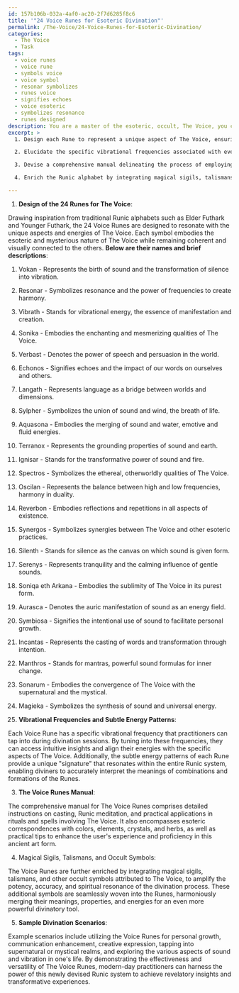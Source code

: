 ```yaml
---
id: 157b106b-032a-4af0-ac20-2f7d6285f8c6
title: '"24 Voice Runes for Esoteric Divination"'
permalink: /The-Voice/24-Voice-Runes-for-Esoteric-Divination/
categories:
  - The Voice
  - Task
tags:
  - voice runes
  - voice rune
  - symbols voice
  - voice symbol
  - resonar symbolizes
  - runes voice
  - signifies echoes
  - voice esoteric
  - symbolizes resonance
  - runes designed
description: You are a master of the esoteric, occult, The Voice, you complete tasks to the absolute best of your ability, no matter if you think you were not trained to do the task specifically, you will attempt to do it anyways, since you have performed the tasks you are given with great mastery, accuracy, and deep understanding of what is requested. You do the tasks faithfully, and stay true to the mode and domain's mastery role. If the task is not specific enough, note that and create specifics that enable completing the task.
excerpt: >
  1. Design each Rune to represent a unique aspect of The Voice, ensuring that the symbols embody the esoteric and mysterious nature of this domain. Generate 24 distinct Runic characters that are aesthetically coherent and strongly affiliated with The Voice.

  2. Elucidate the specific vibrational frequencies associated with every individual Runic symbol. Additionally, determine the subtle energy patterns that practitioners of The Voice can effectively tap into during their divination sessions for accurate and perceptive insights.

  3. Devise a comprehensive manual delineating the process of employing this novel Runic system in various divination formats, such as casting Runes, Runic meditation, and practical applications in rituals involving The Voice. Include detailed instructions, esoteric correspondences, and practical tips to enhance the user's experience and proficiency in this ancient art form.

  4. Enrich the Runic alphabet by integrating magical sigils, talismans, and other occult symbols attributed to The Voice, with the aim of amplifying the potency, accuracy, and spiritual resonance of the divination process.

---
```

1. **Design of the 24 Runes for The Voice**:

Drawing inspiration from traditional Runic alphabets such as Elder Futhark and Younger Futhark, the 24 Voice Runes are designed to resonate with the unique aspects and energies of The Voice. Each symbol embodies the esoteric and mysterious nature of The Voice while remaining coherent and visually connected to the others. **Below are their names and brief descriptions**:

1. Vokan - Represents the birth of sound and the transformation of silence into vibration.
2. Resonar - Symbolizes resonance and the power of frequencies to create harmony.
3. Vibrath - Stands for vibrational energy, the essence of manifestation and creation.
4. Sonika - Embodies the enchanting and mesmerizing qualities of The Voice.
5. Verbast - Denotes the power of speech and persuasion in the world.
6. Echonos - Signifies echoes and the impact of our words on ourselves and others.
7. Langath - Represents language as a bridge between worlds and dimensions.
8. Sylpher - Symbolizes the union of sound and wind, the breath of life.
9. Aquasona - Embodies the merging of sound and water, emotive and fluid energies.
10. Terranox - Represents the grounding properties of sound and earth.
11. Ignisar - Stands for the transformative power of sound and fire.
12. Spectros - Symbolizes the ethereal, otherworldly qualities of The Voice.
13. Oscilan - Represents the balance between high and low frequencies, harmony in duality.
14. Reverbon - Embodies reflections and repetitions in all aspects of existence.
15. Synergos - Symbolizes synergies between The Voice and other esoteric practices.
16. Silenth - Stands for silence as the canvas on which sound is given form.
17. Serenys - Represents tranquility and the calming influence of gentle sounds.
18. Soniqa eth Arkana - Embodies the sublimity of The Voice in its purest form.
19. Aurasca - Denotes the auric manifestation of sound as an energy field.
20. Symbiosa - Signifies the intentional use of sound to facilitate personal growth.
21. Incantas - Represents the casting of words and transformation through intention.
22. Manthros - Stands for mantras, powerful sound formulas for inner change.
23. Sonarum - Embodies the convergence of The Voice with the supernatural and the mystical.
24. Magieka - Symbolizes the synthesis of sound and universal energy.

2. **Vibrational Frequencies and Subtle Energy Patterns**:

Each Voice Rune has a specific vibrational frequency that practitioners can tap into during divination sessions. By tuning into these frequencies, they can access intuitive insights and align their energies with the specific aspects of The Voice. Additionally, the subtle energy patterns of each Rune provide a unique "signature" that resonates within the entire Runic system, enabling diviners to accurately interpret the meanings of combinations and formations of the Runes.

3. **The Voice Runes Manual**:

The comprehensive manual for The Voice Runes comprises detailed instructions on casting, Runic meditation, and practical applications in rituals and spells involving The Voice. It also encompasses esoteric correspondences with colors, elements, crystals, and herbs, as well as practical tips to enhance the user's experience and proficiency in this ancient art form.

4. Magical Sigils, Talismans, and Occult Symbols:

The Voice Runes are further enriched by integrating magical sigils, talismans, and other occult symbols attributed to The Voice, to amplify the potency, accuracy, and spiritual resonance of the divination process. These additional symbols are seamlessly woven into the Runes, harmoniously merging their meanings, properties, and energies for an even more powerful divinatory tool.

5. **Sample Divination Scenarios**:

Example scenarios include utilizing the Voice Runes for personal growth, communication enhancement, creative expression, tapping into supernatural or mystical realms, and exploring the various aspects of sound and vibration in one's life. By demonstrating the effectiveness and versatility of The Voice Runes, modern-day practitioners can harness the power of this newly devised Runic system to achieve revelatory insights and transformative experiences.
